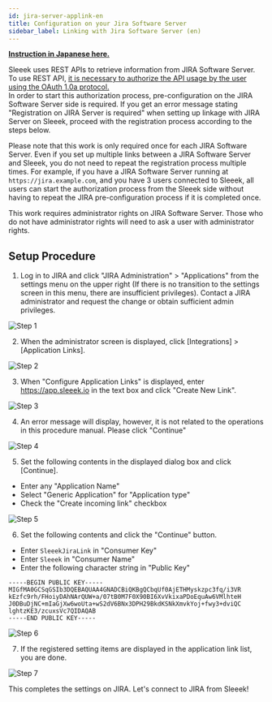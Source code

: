 ```yaml
---
id: jira-server-applink-en
title: Configuration on your Jira Software Server
sidebar_label: Linking with Jira Software Server (en)
---
```

**[Instruction in Japanese here.](jira-server-applink-ja)**

Sleeek uses REST APIs to retrieve information from JIRA Software Server.
To use REST API, [it is necessary to authorize the API usage by the user using the OAuth 1.0a protocol.](https://developer.atlassian.com/server/jira/platform/oauth/)  
In order to start this authorization process, pre-configuration on the JIRA Software Server side is required.
If you get an error message stating "Registration on JIRA Server is required" when setting up linkage with JIRA Server on Sleeek, proceed with the registration process according to the steps below. 

Please note that this work is only required once for each JIRA Software Server.
Even if you set up multiple links between a JIRA Software Server and Sleeek, you do not need to repeat the registration process multiple times.
For example, if you have a JIRA Software Server running at `https://jira.example.com`, and you have 3 users connected to Sleeek,
all users can start the authorization process from the Sleeek side without having to repeat the JIRA pre-configuration process if it is completed once.

This work requires administrator rights on JIRA Software Server. Those who do not have administrator rights will need to ask a user with administrator rights.


## Setup Procedure

1. Log in to JIRA and click "JIRA Administration" > "Applications" from the settings menu on the upper right (If there is no transition to the settings screen in this menu, there are insufficient privileges).
Contact a JIRA administrator and request the change or obtain sufficient admin privileges.

![Step 1](../../img/docs/integration/jira-server-applink-en/step1.png)

2. When the administrator screen is displayed, click \[Integrations\] > \[Application Links\].

![Step 2](../../img/docs/integration/jira-server-applink-en/step2.png)

3. When "Configure Application Links" is displayed, enter https://app.sleeek.io in the text box and click "Create New Link".

![Step 3](../../img/docs/integration/jira-server-applink-en/step3.png)

4. An error message will display, however, it is not related to the operations in this procedure manual. Please click "Continue"

![Step 4](../../img/docs/integration/jira-server-applink-en/step4.png)

5. Set the following contents in the displayed dialog box and click \[Continue\].
* Enter any "Application Name"
* Select "Generic Application" for "Application type"
* Check the "Create incoming link" checkbox

![Step 5](../../img/docs/integration/jira-server-applink-en/step5.png)

6. Set the following contents and click the "Continue" button.
* Enter `SleeekJiraLink` in "Consumer Key"
* Enter `Sleeek` in "Consumer Name"
* Enter the following character string in "Public Key"
```text
-----BEGIN PUBLIC KEY-----
MIGfMA0GCSqGSIb3DQEBAQUAA4GNADCBiQKBgQCbqUf0AjETHMyskzpc3fq/i3VR
kEzfc9rh/FHoiyDAhNArQUW+a/07tB0M7F0X90BI6XvVkixaPDoEquAw6VMlhteH
J0DBuDjNC+mIaGjXw6woUta+wS2dV6BNx3DPH29BkdKSNkXmvkYoj+fwy3+dviQC
lghtzKE3/zcuxsVc7QIDAQAB
-----END PUBLIC KEY-----
```

![Step 6](../../img/docs/integration/jira-server-applink-en/step6.png)

7. If the registered setting items are displayed in the application link list, you are done.

![Step 7](../../img/docs/integration/jira-server-applink-en/step7.png)

This completes the settings on JIRA. Let's connect to JIRA from Sleeek!